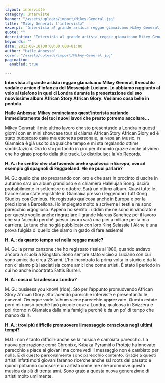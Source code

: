 ```yaml
---
layout: interviste
category: Interviste
banner: "/assets/uploads/import/Mikey-General.jpg"
title: "Mikey General: l’intervista"
excerpt: "Intervista al grande artista reggae giamaicano Mikey General, il vecchio sodale e amico d’infanzia del Messenjah Luciano. Lo abbiamo raggiunto al volo al telefono in quel di Londra durante la presentazione del suo nuovissimo album African Story African Glory. Vediamo cosa bolle in pentola.   Haile Anbessa:  Mikey cominciamo quest’interista parlando immediatamente dei tuoi nuovi…"
quote: ""
description: "Intervista al grande artista reggae giamaicano Mikey General, il vecchio sodale e amico d’infanzia del Messenjah Luciano. Lo abbiamo raggiunto al volo al telefono in quel di Londra durante la presentazione del suo nuovissimo album African Story African Glory. Vediamo cosa bolle in pentola.   Haile Anbessa:  Mikey cominciamo quest’interista parlando immediatamente dei tuoi nuovi…"
keywords: ""
date: 2013-08-10T00:00:00.000+01:00
author: "Haile Anbessa"
cover: "/assets/uploads/import/Mikey-General.jpg"
pagination:
  enabled: true

---
```


**Intervista al grande artista reggae giamaicano Mikey General, il vecchio sodale e amico d’infanzia del Messenjah Luciano. Lo abbiamo raggiunto al volo al telefono in quel di Londra durante la presentazione del suo nuovissimo album African Story African Glory. Vediamo cosa bolle in pentola.**

**Haile Anbessa: Mikey cominciamo quest’interista parlando immediatamente dei tuoi nuovi lavori che presto potremo ascoltare…**

Mikey General: il mio ultimo lavoro che sto presentando a Londra in questi giorni con un mini showcase tour si chiama African Story African Glory ed è stato pubblicato dalla mia etichetta personale, la Kabalah Music. In Giamaica è già uscito da qualche tempo e mi sta regalando ottime soddisfazioni. Ora lo sto portando in giro per il mondo grazie anche al video che ho girato proprio della title track. Lo distribuisce la Vp Records.

**H. A.: ho sentito che stai facendo anche qualcosa in Europa, con ad esempio gli spagnoli di Reggaeland. Me ne puoi parlare?**

M. G.: quello che sto preparando con loro e che sarà in procinto di uscire in autunno sarà un album grandioso e si chiamerà Hallelujah Song. Uscirà probabilmente in settembre o ottobre. Sarà un ottimo album. Quasi tutte le tracce sono state registrate in Giamaica presso i leggendari Tuff Gong Studios con Genious. Ho registrato qualcosa anche in Europa e per la precisione a Barcellona. Ho impiegato molto a scriverne i testi e ne sono parecchio orgoglioso. Appena ho sentito i riddim me ne sono innamorato e per questo voglio anche ringraziare il grande Marcus Sanchez per il lavoro che sta facendo perché questo lavoro sarà una pietra miliare per la mia carriera. La tune che ho già pubblicato con loro King Selassie I Alone è una prova fulgida di quello che siamo in grado di fare assieme!

**H. A.: da quanto tempo sei nella reggae music?**

M. G.: la prima canzone che ho registrato risale al 1980, quando andavo ancora a scuola a Kingston. Sono sempre stato vicino a Luciano con cui sono amico da circa 23 anni. L’ho incontrato la prima volta in studio e da là non ci siamo più lasciati sia come amici che come artisti. È stato il periodo in cui ho anche incontrato Fattis Burrell.

**H. A.: cosa ci fai adesso a Londra?**

M. G.: business you know! (ride). Sto per l’appunto promuovendo African Story African Glory. Sto facendo parecchie interviste e presentando le canzoni. Ovunque vado l’album viene parecchio apprezzato. Questa estate però mi riposo perché farò piccole cose a Londra, qualcosa in Svizzera e poi ritorno in Giamaica dalla mia famiglia perché è da un po’ di tempo che manco da là.

**H. A.: trovi più difficile promuovere il messaggio conscious negli ultimi tempi?**

M.G.: non è tanto difficile anche se la musica è cambiata parecchio. La nuova generazione come Chronixx, Kabaka Pyramid o Protoje ha innovato parecchio e piace ai giovani ma come vedi il messaggio non è cambiato per nulla. E di questo personalmente sono parecchio contento. Grazie a questi artisti infatti molti giovani faranno ricerche anche sul roots del passato e quindi potranno conoscere un artista come me che promuove questa musica da più di trenta anni. Sono grato a questa nuova generazione di artisti molto umilmente.